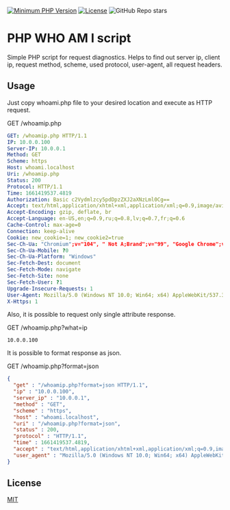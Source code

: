 [![Minimum PHP Version](https://img.shields.io/badge/php-%3E%3D%205-8892BF.svg)](https://php.net/)
[![License](https://poser.pugx.org/captainhook/captainhook/license.svg?v=1)](https://packagist.org/packages/captainhook/captainhook)
![GitHub Repo stars](https://img.shields.io/github/stars/IlmLV/php-whoami)

# PHP WHO AM I script
Simple PHP script for request diagnostics. Helps to find out server ip, client ip, request method, scheme, used protocol, user-agent, all request headers.

## Usage
Just copy whoami.php file to your desired location and execute as HTTP request.

GET /whoamip.php
```yaml
GET: /whoamip.php HTTP/1.1
IP: 10.0.0.100
Server-IP: 10.0.0.1
Method: GET
Scheme: https
Host: whoami.localhost
Uri: /whoamip.php
Status: 200
Protocol: HTTP/1.1
Time: 1661419537.4819
Authorization: Basic c2Vydmlzcy5pdDpzZXJ2aXNzLml0Cg==
Accept: text/html,application/xhtml+xml,application/xml;q=0.9,image/avif,image/webp,image/apng,*/*;q=0.8,application/signed-exchange;v=b3;q=0.9
Accept-Encoding: gzip, deflate, br
Accept-Language: en-US,en;q=0.9,ru;q=0.8,lv;q=0.7,fr;q=0.6
Cache-Control: max-age=0
Connection: keep-alive
Cookie: new_cookie=1; new_cookie2=true
Sec-Ch-Ua: "Chromium";v="104", " Not A;Brand";v="99", "Google Chrome";v="104"
Sec-Ch-Ua-Mobile: ?0
Sec-Ch-Ua-Platform: "Windows"
Sec-Fetch-Dest: document
Sec-Fetch-Mode: navigate
Sec-Fetch-Site: none
Sec-Fetch-User: ?1
Upgrade-Insecure-Requests: 1
User-Agent: Mozilla/5.0 (Windows NT 10.0; Win64; x64) AppleWebKit/537.36 (KHTML, like Gecko) Chrome/104.0.0.0 Safari/537.36
X-Https: 1
```

Also, it is possible to request only single attribute response.

GET /whoamip.php?what=ip
```
10.0.0.100
```

It is possible to format response as json.

GET /whoamip.php?format=json
```json
{
  "get" : "/whoamip.php?format=json HTTP/1.1",
  "ip" : "10.0.0.100",
  "server_ip" : "10.0.0.1",
  "method" : "GET",
  "scheme" : "https",
  "host" : "whoami.localhost",
  "uri" : "/whoamip.php?format=json",
  "status" : 200,
  "protocol" : "HTTP/1.1",
  "time" : 1661419537.4819,
  "accept" : "text/html,application/xhtml+xml,application/xml;q=0.9,image/avif,image/webp,image/apng,*/*;q=0.8,application/signed-exchange;v=b3;q=0.9",
  "user_agent" : "Mozilla/5.0 (Windows NT 10.0; Win64; x64) AppleWebKit/537.36 (KHTML, like Gecko) Chrome/104.0.0.0 Safari/537.36"
}
```

## License
[MIT](https://choosealicense.com/licenses/mit/)
